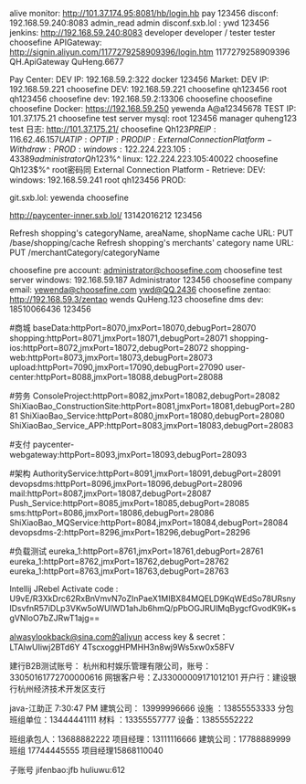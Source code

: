 alive monitor: http://101.37.174.95:8081/hb/login.hb pay 123456
disconf: 192.168.59.240:8083 admin_read admin
disconf.sxb.lol : ywd 123456
jenkins: http://192.168.59.240:8083 developer developer / tester tester
choosefine APIGateway: http://signin.aliyun.com/1177279258909396/login.htm 1177279258909396  QH.ApiGateway  QuHeng.6677

Pay Center:
    DEV    IP: 192.168.59.2:322 docker 123456
Market:
    DEV    IP: 192.168.59.221
        choosefine DEV: 192.168.59.221 choosefine qh123456  root qh123456
        choosefine dev: 192.168.59.2:13306 choosefine choosefine
        choosefine Docker: https://192.168.59.250 yewenda A@a12345678
    TEST   IP: 101.37.175.21
        choosefine test server mysql: root 123456 manager quheng123
        test 日志: http://101.37.175.21/ choosefine Qh123$%^
    PRE    IP: 116.62.46.157
    UAT    IP:
    OPT    IP:
    PROD   IP:
External Connection Platform - Withdraw:
    PROD:
        windows: 122.224.223.105:43389  administrator  Qh123$%^
        linux:   122.224.223.105:40022  choosefine  Qh123$%^   root密码同
External Connection Platform - Retrieve:
    DEV:
        windows: 192.168.59.241  root  qh123456
    PROD:

git.sxb.lol: yewenda choosefine

http://paycenter-inner.sxb.lol/ 13142016212 123456

Refresh shopping's categoryName, areaName, shopName cache URL:
    PUT /base/shopping/cache
Refresh shopping's merchants' category name URL:
    PUT /merchantCategory/categoryName

choosefine pre account: administrator@choosefine.com
choosefine test server windows: 192.168.59.187 Administrator 123456
choosefine company email: yewenda@choosefine.com ywd@QQ.2436
choosefine zentao: http://192.168.59.3/zentao  wends QuHeng.123
choosefine dms dev: 18510066436 123456

#商城
baseData:httpPort=8070,jmxPort=18070,debugPort=28070
shopping:httpPort=8071,jmxPort=18071,debugPort=28071
shopping-ios:httpPort=8072,jmxPort=18072,debugPort=28072
shopping-web:httpPort=8073,jmxPort=18073,debugPort=28073
upload:httpPort=7090,jmxPort=17090,debugPort=27090
user-center:httpPort=8088,jmxPort=18088,debugPort=28088

#劳务
ConsoleProject:httpPort=8082,jmxPort=18082,debugPort=28082
ShiXiaoBao_ConstructionSite:httpPort=8081,jmxPort=18081,debugPort=28081
ShiXiaoBao_Service:httpPort=8080,jmxPort=18080,debugPort=28080
ShiXiaoBao_Service_APP:httpPort=8083,jmxPort=18083,debugPort=28083

#支付
paycenter-webgateway:httpPort=8093,jmxPort=18093,debugPort=28093

#架构
AuthorityService:httpPort=8091,jmxPort=18091,debugPort=28091
devopsdms:httpPort=8096,jmxPort=18096,debugPort=28096
mail:httpPort=8087,jmxPort=18087,debugPort=28087
Push_Service:httpPort=8085,jmxPort=18085,debugPort=28085
sms:httpPort=8086,jmxPort=18086,debugPort=28086
ShiXiaoBao_MQService:httpPort=8084,jmxPort=18084,debugPort=28084
devopsdms-2:httpPort=8296,jmxPort=18296,debugPort=28296

#负载测试
eureka_1:httpPort=8761,jmxPort=18761,debugPort=28761
eureka_1:httpPort=8762,jmxPort=18762,debugPort=28762
eureka_1:httpPort=8763,jmxPort=18763,debugPort=28763

Intellij JRebel Activate code :
    U9vE/R3XkDrc62RxBnVmvN7oZInPaeX1MIBX84MQELD9KqWEdSo78URsnylDsvfnR57iDLp3VKw5oWUlWD1ahJb6hmQ/pPbOGJRUlMqBygcfGvodK9K+sgVNIoO7bZJRwT1ajg==

alwasylookback@sina.com的aliyun access key & secret：
    LTAIwUIiwj2BTd6Y
    4TscxoggHPMHH3n8wj9Ws5xw0x58FV

建行B2B测试账号：
杭州和村娱乐管理有限公司，账号：33050161772700000616
网银客户号：ZJ33000009171012101
开户行：建设银行杭州经济技术开发区支行


java-江助正 7:30:47 PM
建筑公司： 13999996666     设施 ：13855553333
分包班组单位：13444441111   材料 ：13355557777   设备：13855552222

班组承包人：13688882222
项目经理：13111116666
建筑公司：17788889999    班组 17744445555    项目经理15868110040

子账号 jifenbao:jfb huliuwu:612
